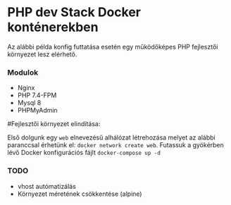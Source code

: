 # PHP dev Stack Docker konténerekben

Az alábbi példa konfig futtatása esetén egy működőképes PHP fejlesztői környezet lesz elérhető. 

### Modulok
* Nginx
* PHP 7.4-FPM
* Mysql 8
* PHPMyAdmin

#Fejlesztői környezet elindítása:

Első dolgunk egy `web` elnevezésű alhálózat létrehozása melyet az alábbi paranccsal érhetünk el: `docker network create web`. 
Futassuk a gyökérben lévő Docker konfigurációs fájlt `docker-compose up -d`

### TODO
* vhost autómatizálás
* Környezet méretének csökkentése (alpine)